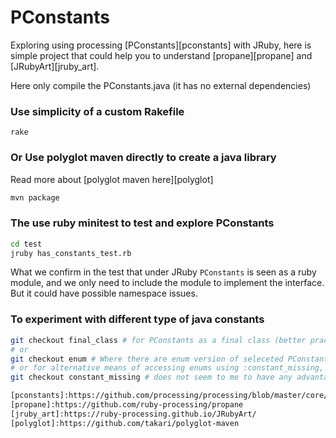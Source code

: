 # PConstants

Exploring using processing [PConstants][pconstants] with JRuby, here is simple project that could help you to understand [propane][propane] and [JRubyArt][jruby_art].

Here only compile the PConstants.java (it has no external dependencies)

### Use simplicity of a custom Rakefile
```
rake
```

### Or Use polyglot maven directly to create a java library
Read more about [polyglot maven here][polyglot]

```bash
mvn package
```

### The use ruby minitest to test and explore PConstants
```bash
cd test
jruby has_constants_test.rb
```

What we confirm in the test that under JRuby `PConstants` is seen as a ruby module, and we only need to include the module to implement the interface. But it could have possible namespace issues.

### To experiment with different type of java constants

```bash
git checkout final_class # for PConstants as a final class (better practice than using an interface, but still frowned on)
# or
git checkout enum # Where there are enum version of seleceted PConstants (the use of global enum is also considered non-ideal)
# or for alternative means of accessing enums using :constant_missing, makes no sens to me
git checkout constant_missing # does not seem to me to have any advantages over include module method

[pconstants]:https://github.com/processing/processing/blob/master/core/src/processing/core/PConstants.java
[propane]:https://github.com/ruby-processing/propane
[jruby_art]:https://ruby-processing.github.io/JRubyArt/
[polyglot]:https://github.com/takari/polyglot-maven
